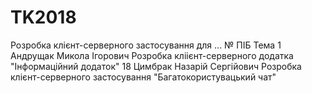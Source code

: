 # TK2018
Розробка клієнт-серверного застосування для ...
№	ПІБ	Тема
1	Андрущак Микола Ігорович	Розробка кліієнт-серверного додатка "Інформаційний додаток"
18	Цимбрак Назарій Сергійович	Розробка клієнт-серверного застосування "Багатокористувацький чат"
